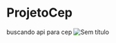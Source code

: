 
# ProjetoCep
 buscando api para cep
 ![Sem título](https://github.com/DanilodRamos/ProjetoCep/assets/116719740/812f4310-65a0-4746-a11b-7033d68fa944)
